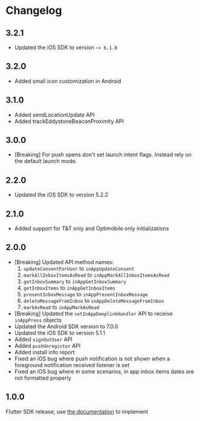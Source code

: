 # Changelog

## 3.2.1

- Updated the iOS SDK to version `~> 6.1.0`

## 3.2.0

- Added small icon customization in Android

## 3.1.0

- Added sendLocationUpdate API
- Added trackEddystoneBeaconProximity API

## 3.0.0

- [Breaking] For push opens don't set launch intent flags. Instead rely on the default launch mode.

## 2.2.0

- Updated the iOS SDK to version 5.2.2

## 2.1.0

- Added support for T&T only and Optimobile only initializations

## 2.0.0

- [Breaking] Updated API method names:
  1. `updateConsentForUser` to `inAppUpdateConsent`
  2. `markAllInboxItemsAsRead` to `inAppMarkAllInboxItemsAsRead`
  3. `getInboxSummary` to `inAppGetInboxSummary`
  4. `getInboxItems` to `inAppGetInboxItems`
  5. `presentInboxMessage` to `inAppPresentInboxMessage`
  6. `deleteMessageFromInbox` to `inAppDeleteMessageFromInbox`
  7. `markAsRead` to `inAppMarkAsRead`
- [Breaking] Updated the `setInAppDeeplinkHandler` API to receive `inAppPress` objects
- Updated the Android SDK version to 7.0.0
- Updated the iOS SDK to version 5.1.1
- Added `signOutUser` API
- Added `pushUnregister` API
- Added install info report
- Fixed an iOS bug where push notification is not shown when a foreground notification received listener is set
- Fixed an iOS bug where in some scenarios, in app inbox items dates are not formatted properly

## 1.0.0

Flutter SDK release, use [the documentation](https://github.com/optimove-tech/Optimove-SDK-Flutter/blob/main/README.md) to implement
